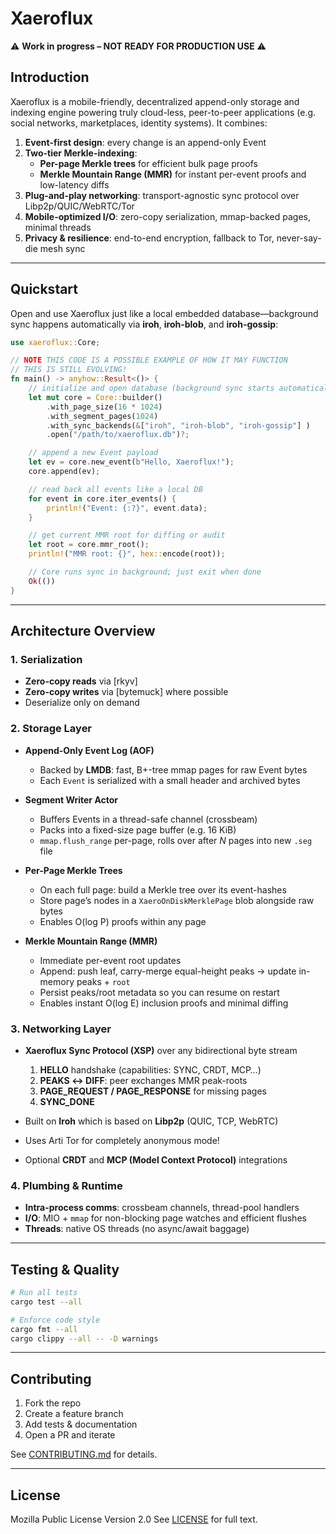 # Xaeroflux

⚠️ **Work in progress – NOT READY FOR PRODUCTION USE** ⚠️

## Introduction

Xaeroflux is a mobile-friendly, decentralized append-only storage and indexing engine powering truly cloud-less, peer-to-peer applications (e.g. social networks, marketplaces, identity systems). It combines:

1. **Event-first design**: every change is an append-only Event
2. **Two-tier Merkle-indexing**:
   * **Per-page Merkle trees** for efficient bulk page proofs
   * **Merkle Mountain Range (MMR)** for instant per-event proofs and low-latency diffs
3. **Plug-and-play networking**: transport-agnostic sync protocol over Libp2p/QUIC/WebRTC/Tor
4. **Mobile-optimized I/O**: zero-copy serialization, mmap-backed pages, minimal threads
5. **Privacy & resilience**: end-to-end encryption, fallback to Tor, never-say-die mesh sync

---

## Quickstart

Open and use Xaeroflux just like a local embedded database—background sync happens automatically via **iroh**, **iroh-blob**, and **iroh-gossip**:

```rust
use xaeroflux::Core;

// NOTE THIS CODE IS A POSSIBLE EXAMPLE OF HOW IT MAY FUNCTION
// THIS IS STILL EVOLVING!
fn main() -> anyhow::Result<()> {
    // initialize and open database (background sync starts automatically)
    let mut core = Core::builder()
        .with_page_size(16 * 1024)
        .with_segment_pages(1024)
        .with_sync_backends(&["iroh", "iroh-blob", "iroh-gossip"] )
        .open("/path/to/xaeroflux.db")?;

    // append a new Event payload
    let ev = core.new_event(b"Hello, Xaeroflux!");
    core.append(ev);

    // read back all events like a local DB
    for event in core.iter_events() {
        println!("Event: {:?}", event.data);
    }

    // get current MMR root for diffing or audit
    let root = core.mmr_root();
    println!("MMR root: {}", hex::encode(root));

    // Core runs sync in background; just exit when done
    Ok(())
}
```

---

## Architecture Overview

### 1. Serialization

* **Zero-copy reads** via \[rkyv]
* **Zero-copy writes** via \[bytemuck] where possible
* Deserialize only on demand

### 2. Storage Layer

* **Append-Only Event Log (AOF)**

  * Backed by **LMDB**: fast, B+-tree mmap pages for raw Event bytes
  * Each `Event` is serialized with a small header and archived bytes

* **Segment Writer Actor**

  * Buffers Events in a thread-safe channel (crossbeam)
  * Packs into a fixed-size page buffer (e.g. 16 KiB)
  * `mmap.flush_range` per-page, rolls over after *N* pages into new `.seg` file

* **Per-Page Merkle Trees**

  * On each full page: build a Merkle tree over its event-hashes
  * Store page’s nodes in a `XaeroOnDiskMerklePage` blob alongside raw bytes
  * Enables O(log P) proofs within any page

* **Merkle Mountain Range (MMR)**

  * Immediate per-event root updates
  * Append: push leaf, carry-merge equal-height peaks → update in-memory peaks + `root`
  * Persist peaks/root metadata so you can resume on restart
  * Enables instant O(log E) inclusion proofs and minimal diffing

### 3. Networking Layer

* **Xaeroflux Sync Protocol (XSP)** over any bidirectional byte stream

  1. **HELLO** handshake (capabilities: SYNC, CRDT, MCP…)
  2. **PEAKS ↔ DIFF**: peer exchanges MMR peak-roots
  3. **PAGE\_REQUEST / PAGE\_RESPONSE** for missing pages
  4. **SYNC\_DONE**
* Built on **Iroh** which is based on **Libp2p** (QUIC, TCP, WebRTC)
* Uses Arti Tor for completely anonymous mode!
* Optional **CRDT** and **MCP (Model Context Protocol)** integrations

### 4. Plumbing & Runtime

* **Intra-process comms**: crossbeam channels, thread-pool handlers
* **I/O**: MIO + `mmap` for non-blocking page watches and efficient flushes
* **Threads**: native OS threads (no async/await baggage)

---

## Testing & Quality

```bash
# Run all tests
cargo test --all

# Enforce code style
cargo fmt --all
cargo clippy --all -- -D warnings
```

---

## Contributing

1. Fork the repo
2. Create a feature branch
3. Add tests & documentation
4. Open a PR and iterate

See [CONTRIBUTING.md](CONTRIBUTING.md) for details.

---

## License

Mozilla Public License Version 2.0
See [LICENSE](LICENSE) for full text.
